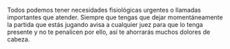 Todos podemos tener necesidades fisiológicas urgentes o llamadas importantes que atender. Siempre que tengas que dejar momentáneamente la partida que estás jugando avisa a cualquier juez para que lo tenga presente y no te penalicen por ello, así te ahorrarás muchos dolores de cabeza.